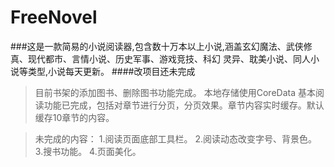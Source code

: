 # FreeNovel
###这是一款简易的小说阅读器,包含数十万本以上小说,涵盖玄幻魔法、武侠修真、现代都市、言情小说、历史军事、游戏竞技、科幻 灵异、耽美小说、同人小说等类型,小说每天更新。
####改项目还未完成
>目前书架的添加图书、删除图书功能完成。
本地存储使用CoreData
基本阅读功能已完成，包括对章节进行分页，分页效果。章节内容实时缓存。默认缓存10章节的内容。


>未完成的内容：
1.阅读页面底部工具栏。
2.阅读动态改变字号、背景色。
3.搜书功能。
4.页面美化。
